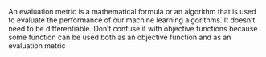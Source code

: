 An evaluation metric is a mathematical formula or an algorithm that is used to evaluate the performance of our machine learning algorithms. It doesn’t need to be differentiable. Don’t confuse it with objective functions because some function can be used both as an objective function and as an evaluation metric
